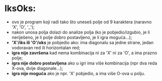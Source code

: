 # **IksOks**:
 - ovo je program koji radi tako što uneseš polje od 9 karaktera (naravno 'X', 'O', '_');
 - nakon unosa polja dolazi do analize polja (ko je pobjedio/izgubio, je li neriješeno,
 je li polje dobro postavljeno, je li igra moguća...);
 - **'X'/iks ili 'O'/oks** je pobjedio ako: ima diagonalu sa jedne strane, jedan vodoravan red ili
 horizontalan red;
 - **igra nije završena** kad nema kombinacija ni za 'X' ni za 'O', a ima prazno polje;
 - **igra nije dobro postavljena** ako u igri ima više kombinacija (npr dva reda X-ova, dvije diagonale...);
 - **igra nije moguća** ako je npr. 'X' pobjedio, a ima više O-ova u polju.
